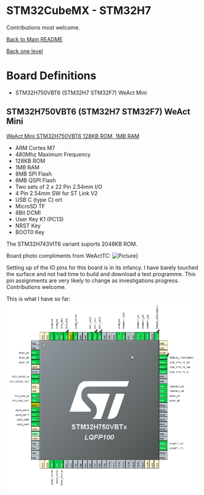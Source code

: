 # STM32CubeMX - STM32H7

Contributions most welcome.

[Back to Main README](../../README.md)

[Back one level](../README.md)

# Board Definitions
* STM32H750VBT6 (STM32H7 STM32F7) WeAct Mini

## STM32H750VBT6 (STM32H7 STM32F7) WeAct Mini

[WeAct Mini STM32H750VBT6 128KB ROM, 1MB RAM](https://github.com/WeActTC/MiniSTM32H7xx/blob/master/README.md)
* ARM Cortex M7
* 480Mhz Maximum Frequency
* 128KB ROM
* 1MB RAM
* 8MB SPI Flash
* 8MB QSPI Flash
* Two sets of 2 x 22 Pin 2.54mm I/O
* 4 Pin 2.54mm SW for ST Link V2
* USB C (type C) ort
* MicroSD TF
* 8Bit DCMI
* User Key K1 (PC13)
* NRST Key
* BOOT0 Key

The STM32H743VIT6 variant suports 2048KB ROM.

Board photo compliments from WeActTC:
![Picture}](https://github.com/WeActTC/MiniSTM32H7xx/blob/master/Images/STM32H750VB_1.jpg)

Setting up of the IO pins for this board is in its infancy. I have barely touched the surface and not had time to build and download a test programme. This pin assignments are very likely to change as investigations progress.
Contributions welcome.

This is what I have so far:
![MCU Pinout](./STM32H750VBT6%20WeAct%20Mini%20MCU%20Pinout.png)


